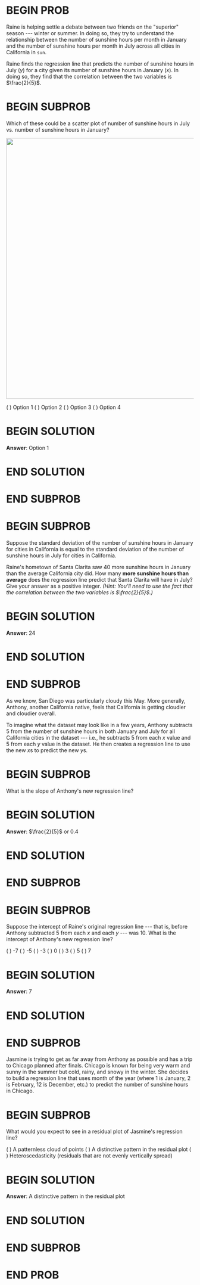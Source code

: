 # BEGIN PROB

Raine is helping settle a debate between two friends on the "superior\"
season --- winter or summer. In doing so, they try to understand the
relationship between the number of sunshine hours per month in January
and the number of sunshine hours per month in July across all cities in
California in `sun`.

Raine finds the regression line that predicts the number of sunshine
hours in July ($y$) for a city given its number of sunshine hours in
January ($x$). In doing so, they find that the correlation between the
two variables is $\frac{2}{5}$.

# BEGIN SUBPROB

Which of these could be a scatter plot of number of sunshine
hours in July vs. number of sunshine hours in January?

<center><img src='../assets/images/sp23-final/r-values.png' width=700></center>

( ) Option 1 
( ) Option 2
( ) Option 3 
( ) Option 4

# BEGIN SOLUTION

**Answer**: Option 1 

# END SOLUTION

# END SUBPROB


# BEGIN SUBPROB

Suppose the standard deviation of the number of sunshine hours in
January for cities in California is equal to the standard deviation of
the number of sunshine hours in July for cities in California.

Raine's hometown of Santa Clarita saw 40 more sunshine hours in January
than the average California city did. How many **more sunshine hours
than average** does the regression line predict that Santa Clarita will
have in July? Give your answer as a positive integer. *(Hint: You'll
need to use the fact that the correlation between the two variables is
$\frac{2}{5}$.)*

# BEGIN SOLUTION

**Answer**: 24

# END SOLUTION

# END SUBPROB

As we know, San Diego was particularly cloudy this May. More generally,
Anthony, another California native, feels that California is getting
cloudier and cloudier overall.

To imagine what the dataset may look like in a few years, Anthony
subtracts 5 from the number of sunshine hours in both January and July
for all California cities in the dataset --- i.e., he subtracts 5 from
each $x$ value and 5 from each $y$ value in the dataset. He then creates
a regression line to use the new $x$s to predict the new $y$s.

# BEGIN SUBPROB

What is the slope of Anthony's new regression line?

# BEGIN SOLUTION

**Answer**: $\frac{2}{5}$ or 0.4

# END SOLUTION

# END SUBPROB


# BEGIN SUBPROB

Suppose the intercept of Raine's original regression line --- that is,
before Anthony subtracted 5 from each $x$ and each $y$ --- was 10. What
is the intercept of Anthony's new regression line?

( ) -7 
( ) -5 
( ) -3 
( ) 0 
( ) 3 
( ) 5 
( ) 7

# BEGIN SOLUTION

**Answer**: 7

# END SOLUTION

# END SUBPROB

Jasmine is trying to get as far away from Anthony as possible and has a
trip to Chicago planned after finals. Chicago is known for being very
warm and sunny in the summer but cold, rainy, and snowy in the winter.
She decides to build a regression line that uses month of the year
(where 1 is January, 2 is February, 12 is December, etc.) to predict the
number of sunshine hours in Chicago.

# BEGIN SUBPROB

What would you expect to see in a residual plot of Jasmine's
regression line?

( ) A patternless cloud of points
( ) A distinctive pattern in the residual plot
( ) Heteroscedasticity (residuals that are not evenly vertically spread)

# BEGIN SOLUTION

**Answer**: A distinctive pattern in the residual plot

# END SOLUTION

# END SUBPROB

# END PROB